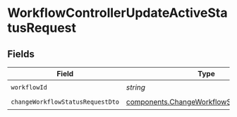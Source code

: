 # WorkflowControllerUpdateActiveStatusRequest


## Fields

| Field                                                                                                  | Type                                                                                                   | Required                                                                                               | Description                                                                                            |
| ------------------------------------------------------------------------------------------------------ | ------------------------------------------------------------------------------------------------------ | ------------------------------------------------------------------------------------------------------ | ------------------------------------------------------------------------------------------------------ |
| `workflowId`                                                                                           | *string*                                                                                               | :heavy_check_mark:                                                                                     | N/A                                                                                                    |
| `changeWorkflowStatusRequestDto`                                                                       | [components.ChangeWorkflowStatusRequestDto](../../models/components/changeworkflowstatusrequestdto.md) | :heavy_check_mark:                                                                                     | N/A                                                                                                    |